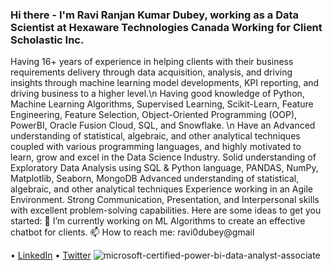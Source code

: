 ### Hi there - I'm Ravi Ranjan Kumar Dubey, working as a Data Scientist at Hexaware Technologies Canada Working for Client Scholastic Inc.
Having 16+ years of experience in helping clients with their business requirements delivery through data acquisition, analysis, and driving insights through machine learning model developments, KPI reporting, and driving business to a higher level.\n
Having good knowledge of Python, Machine Learning Algorithms, Supervised Learning, Scikit-Learn, Feature Engineering, Feature Selection, Object-Oriented Programming (OOP), PowerBI, Oracle Fusion Cloud, SQL, and Snowflake. \n
Have an Advanced understanding of statistical, algebraic, and other analytical techniques coupled with various programming languages, and highly motivated to learn, grow and excel in the Data Science Industry.
Solid understanding of Exploratory Data Analysis using SQL & Python language, PANDAS, NumPy, Matplotlib, Seaborn, MongoDB
Advanced understanding of statistical, algebraic, and other analytical techniques
Experience working in an Agile Environment.
Strong Communication, Presentation, and Interpersonal skills with excellent problem-solving capabilities.
Here are some ideas to get you started:
🔭 I’m currently working on ML Algorithms to create an effective chatbot for clients. 📫 How to reach me: ravi0dubey@gmail

• [LinkedIn](https://www.linkedin.com/in/ravi-ranjan-kumar-dubey-1b842b66/) 
• [Twitter](https://twitter.com/ravi0dubey)
![microsoft-certified-power-bi-data-analyst-associate](https://user-images.githubusercontent.com/38419795/192070841-908d536b-b6e8-44c4-a973-0c0454ec3fd8.png)
